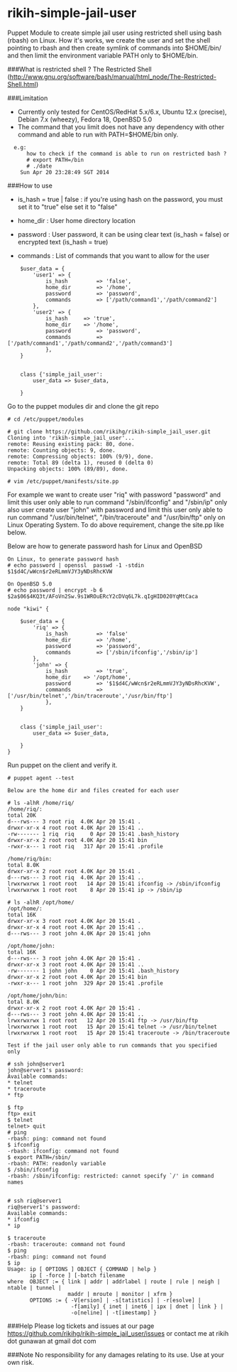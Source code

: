 rikih-simple-jail-user
=====================

Puppet Module to create simple jail user using restricted shell using bash (rbash) on Linux. 
How it's works, we create the user and set the shell pointing to rbash and then create symlink of commands into $HOME/bin/ and then limit the environment variable PATH only to $HOME/bin.

###What is restricted shell ?
The Restricted Shell (http://www.gnu.org/software/bash/manual/html_node/The-Restricted-Shell.html)

###Limitation

* Currently only tested for CentOS/RedHat 5.x/6.x, Ubuntu 12.x (precise), Debian 7.x (wheezy), Fedora 18, OpenBSD 5.0
* The command that you limit does not have any dependency with other command and able to run with PATH=$HOME/bin only.
```linux
  e.g: 
      how to check if the command is able to run on restricted bash ?
      # export PATH=/bin
      # ./date
	Sun Apr 20 23:28:49 SGT 2014
```

###How to use

* is_hash = true | false : if you're using hash on the password, you must set it to "true" else set it to "false"

* home_dir : User home directory location

* password : User password, it can be using clear text (is_hash = false) or encrypted text (is_hash = true)

* commands : List of commands that you want to allow for the user

```puppet
	$user_data = { 
		'user1' => {
			is_hash         => 'false',
			home_dir        => '/home',
			password        => 'password',
			commands        => ['/path/command1','/path/command2']
		},
		'user2' => {
			is_hash		=> 'true',
			home_dir 	=> '/home', 
			password        => 'password', 
			commands        => ['/path/command1','/path/command2','/path/command3']
			},
	}


	class {'simple_jail_user': 
		user_data => $user_data,

	}
```

Go to the puppet modules dir and clone the git repo

```linux
# cd /etc/puppet/modules

# git clone https://github.com/rikihg/rikih-simple_jail_user.git
Cloning into 'rikih-simple_jail_user'...
remote: Reusing existing pack: 80, done.
remote: Counting objects: 9, done.
remote: Compressing objects: 100% (9/9), done.
remote: Total 89 (delta 1), reused 0 (delta 0)
Unpacking objects: 100% (89/89), done.

# vim /etc/puppet/manifests/site.pp
```

For example we want to create user "riq" with password "password" and limit this user only able to run command "/sbin/ifconfig" and "/sbin/ip" only
also user create user "john" with password and limit this user only able to run command "/usr/bin/telnet", "/bin/traceroute" and "/usr/bin/ftp" only on Linux Operating System.
To do above requirement, change the site.pp like below.

Below are how to generate password hash for Linux and OpenBSD

```linux
On Linux, to generate password hash
# echo password | openssl  passwd -1 -stdin
$1$d4C/wWcn$r2eRLmmVJY3yNDsRhcKVW

On OpenBSD 5.0
# echo password | encrypt -b 6
$2a$06$4KQ3t/AFoVn2Sw.9s1WROuERcY2cDVq6L7k.qIgHID020YqMtCaca
```

```puppet
node "kiwi" {

	$user_data = { 
		'riq' => {
			is_hash         => 'false'
			home_dir        => '/home',
			password        => 'password',
			commands        => ['/sbin/ifconfig','/sbin/ip']
		},
		'john' => {
			is_hash         => 'true',
			home_dir 	=> '/opt/home', 
			password        => '$1$d4C/wWcn$r2eRLmmVJY3yNDsRhcKVW', 
			commands        => ['/usr/bin/telnet','/bin/traceroute','/usr/bin/ftp']
			},
	}


	class {'simple_jail_user': 
		user_data => $user_data,

	}
}
```

Run puppet on the client and verify it.
```linux
# puppet agent --test

Below are the home dir and files created for each user

# ls -alhR /home/riq/
/home/riq/:
total 20K
d---rws--- 3 root riq  4.0K Apr 20 15:41 .
drwxr-xr-x 4 root root 4.0K Apr 20 15:41 ..
-rw------- 1 riq  riq     0 Apr 20 15:41 .bash_history
drwxr-xr-x 2 root root 4.0K Apr 20 15:41 bin
-rwxr-x--- 1 root riq   317 Apr 20 15:41 .profile

/home/riq/bin:
total 8.0K
drwxr-xr-x 2 root root 4.0K Apr 20 15:41 .
d---rws--- 3 root riq  4.0K Apr 20 15:41 ..
lrwxrwxrwx 1 root root   14 Apr 20 15:41 ifconfig -> /sbin/ifconfig
lrwxrwxrwx 1 root root    8 Apr 20 15:41 ip -> /sbin/ip

# ls -alhR /opt/home/
/opt/home/:
total 16K
drwxr-xr-x 3 root root 4.0K Apr 20 15:41 .
drwxr-xr-x 4 root root 4.0K Apr 20 15:41 ..
d---rws--- 3 root john 4.0K Apr 20 15:41 john

/opt/home/john:
total 16K
d---rws--- 3 root john 4.0K Apr 20 15:41 .
drwxr-xr-x 3 root root 4.0K Apr 20 15:41 ..
-rw------- 1 john john    0 Apr 20 15:41 .bash_history
drwxr-xr-x 2 root root 4.0K Apr 20 15:41 bin
-rwxr-x--- 1 root john  329 Apr 20 15:41 .profile

/opt/home/john/bin:
total 8.0K
drwxr-xr-x 2 root root 4.0K Apr 20 15:41 .
d---rws--- 3 root john 4.0K Apr 20 15:41 ..
lrwxrwxrwx 1 root root   12 Apr 20 15:41 ftp -> /usr/bin/ftp
lrwxrwxrwx 1 root root   15 Apr 20 15:41 telnet -> /usr/bin/telnet
lrwxrwxrwx 1 root root   15 Apr 20 15:41 traceroute -> /bin/traceroute

Test if the jail user only able to run commands that you specified only

# ssh john@server1
john@server1's password: 
Available commands:
* telnet
* traceroute
* ftp

$ ftp
ftp> exit
$ telnet
telnet> quit
# ping
-rbash: ping: command not found
$ ifconfig
-rbash: ifconfig: command not found
$ export PATH=/sbin/
-rbash: PATH: readonly variable
$ /sbin/ifconfig
-rbash: /sbin/ifconfig: restricted: cannot specify `/' in command names


# ssh riq@server1
riq@server1's password: 
Available commands:
* ifconfig
* ip

$ traceroute
-rbash: traceroute: command not found
$ ping
-rbash: ping: command not found
$ ip
Usage: ip [ OPTIONS ] OBJECT { COMMAND | help }
       ip [ -force ] [-batch filename
where  OBJECT := { link | addr | addrlabel | route | rule | neigh | ntable | tunnel |
                   maddr | mroute | monitor | xfrm }
       OPTIONS := { -V[ersion] | -s[tatistics] | -r[esolve] |
                    -f[amily] { inet | inet6 | ipx | dnet | link } |
                    -o[neline] | -t[imestamp] }

```

###Help
Please log tickets and issues at our page https://github.com/rikihg/rikih-simple_jail_user/issues
or contact me at rikih dot gunawan at gmail dot com

###Note
No responsibility for any damages relating to its use. Use at your own risk.
